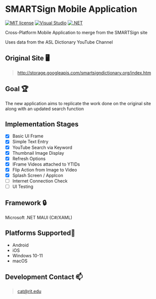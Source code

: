 # SMARTSign Mobile Application
[![MIT license](https://img.shields.io/badge/License-MIT-blue.svg)](https://lbesson.mit-license.org/)
[![Visual Studio](https://img.shields.io/badge/--6C33AF?logo=visual%20studio)](https://visualstudio.microsoft.com/)
[![.NET](https://img.shields.io/badge/--512BD4?logo=.net&logoColor=ffffff)](https://dotnet.microsoft.com/)

Cross-Platform Mobile Application to merge from the SMARTSign site

Uses data from the ASL Dictionary YouTube Channel

## Original Site 🖥️
> http://storage.googleapis.com/smartsigndictionary.org/index.htm

## Goal 🏆

The new application aims to replicate the work done on the original site along with an updated search function 

## Implementation Stages

- [x] Basic UI Frame
- [x] Simple Text Entry 
- [x] YouTube Search via Keyword
- [x] Thumbnail Image Display
- [x] Refresh Options
- [x] IFrame Videos attached to YTIDs
- [x] Flip Action from Image to Video
- [x] Splash Screen / AppIcon
- [ ] Internet Connection Check
- [ ] UI Testing

## Framework 🔒

Microsoft .NET MAUI (C#/XAML)

## Platforms Supported📱

- Android
- iOS
- Windows 10-11
- macOS

## Development Contact 📫

> cat@rit.edu
